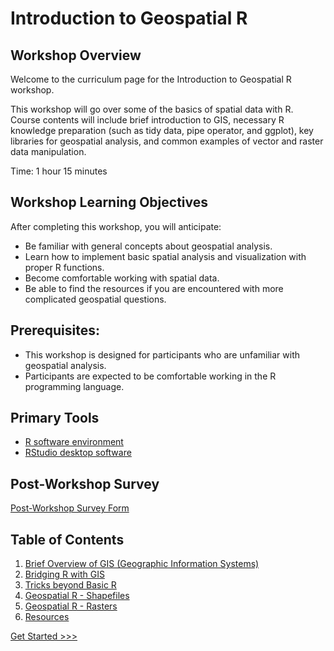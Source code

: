 # Introduction to Geospatial R


## Workshop Overview

Welcome to the curriculum page for the Introduction to Geospatial R workshop.

This workshop will go over some of the basics of spatial data with R. Course contents will include brief introduction to GIS, necessary R knowledge preparation (such as tidy data, pipe operator, and ggplot), key libraries for geospatial analysis, and common examples of vector and raster data manipulation.

Time: 1 hour 15 minutes

## Workshop Learning Objectives

After completing this workshop, you will anticipate:

- Be familiar with general concepts about geospatial analysis.
- Learn how to implement basic spatial analysis and visualization with proper R functions.
- Become comfortable working with spatial data.
- Be able to find the resources if you are encountered with more complicated geospatial questions.

## Prerequisites:
- This workshop is designed for participants who are unfamiliar with geospatial analysis.
- Participants are expected to be comfortable working in the R programming language. 

## Primary Tools
- [R software environment](https://cran.rstudio.com/)
- [RStudio desktop software](https://libcal.library.nd.edu/event/9797081)

## Post-Workshop Survey
[Post-Workshop Survey Form]()


## Table of Contents

1. [Brief Overview of GIS (Geographic Information Systems)](Sections/Part1.md)
2. [Bridging R with GIS](Sections/Part2.md)
3. [Tricks beyond Basic R](Sections/Part3.md)
4. [Geospatial R - Shapefiles](Sections/Part4.md)
5. [Geospatial R - Rasters](Sections/Part5.md)
6. [Resources](Sections/Part6.md)

[Get Started >>>](Sections/Part1.md)  
